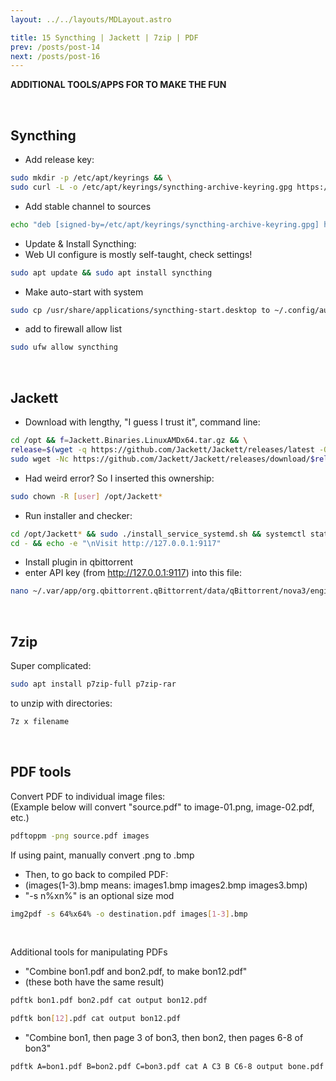 ```yaml
---
layout: ../../layouts/MDLayout.astro

title: 15 Syncthing | Jackett | 7zip | PDF
prev: /posts/post-14
next: /posts/post-16
---
```



**ADDITIONAL TOOLS/APPS FOR TO MAKE THE FUN**<br>

<br>

## Syncthing

- Add release key:
```sh
sudo mkdir -p /etc/apt/keyrings && \
sudo curl -L -o /etc/apt/keyrings/syncthing-archive-keyring.gpg https://syncthing.net/release-key.gpg
```
- Add stable channel to sources
```sh
echo "deb [signed-by=/etc/apt/keyrings/syncthing-archive-keyring.gpg] https://apt.syncthing.net/ syncthing stable" | sudo tee /etc/apt/sources.list.d/syncthing.list
```
- Update & Install Syncthing:<br>
- Web UI configure is mostly self-taught, check settings!
```sh
sudo apt update && sudo apt install syncthing
```
- Make auto-start with system
```sh
sudo cp /usr/share/applications/syncthing-start.desktop to ~/.config/autostart/syncthing-start.desktop
```
- add to firewall allow list
```sh
sudo ufw allow syncthing
```

<br>

## Jackett

- Download with lengthy, "I guess I trust it", command line:
```sh
cd /opt && f=Jackett.Binaries.LinuxAMDx64.tar.gz && \
release=$(wget -q https://github.com/Jackett/Jackett/releases/latest -O - | grep "title>Release" | cut -d " " -f 4) && \
sudo wget -Nc https://github.com/Jackett/Jackett/releases/download/$release/"$f" && sudo tar -xzf "$f" && sudo rm -f "$f"
```
- Had weird error? So I inserted this ownership:
```sh
sudo chown -R [user] /opt/Jackett*
```
- Run installer and checker:
```sh
cd /opt/Jackett* && sudo ./install_service_systemd.sh && systemctl status jackett.service && \
cd - && echo -e "\nVisit http://127.0.0.1:9117"
```
- Install plugin in qbittorrent
- enter API key (from http://127.0.0.1:9117) into this file:
```sh
nano ~/.var/app/org.qbittorrent.qBittorrent/data/qBittorrent/nova3/engines/jackett.json
```

<br>

## 7zip

Super complicated:
```sh
sudo apt install p7zip-full p7zip-rar
```
to unzip with directories:
```sh
7z x filename
```

<br>

## PDF tools

Convert PDF to individual image files:<br>
(Example below will convert "source.pdf" to image-01.png, image-02.pdf, etc.)
```sh
pdftoppm -png source.pdf images
```
If using paint, manually convert .png to .bmp<br>
- Then, to go back to compiled PDF:<br>
- (images(1-3).bmp means: images1.bmp images2.bmp images3.bmp)
- "-s n%xn%" is an optional size mod

```sh
img2pdf -s 64%x64% -o destination.pdf images[1-3].bmp
```

<br>

Additional tools for manipulating PDFs<br>

- "Combine bon1.pdf and bon2.pdf, to make bon12.pdf"<br>
- (these both have the same result)
```sh
pdftk bon1.pdf bon2.pdf cat output bon12.pdf
```
```sh
pdftk bon[12].pdf cat output bon12.pdf
```

- "Combine bon1, then page 3 of bon3, then bon2, then pages 6-8 of bon3"<br>
```sh
pdftk A=bon1.pdf B=bon2.pdf C=bon3.pdf cat A C3 B C6-8 output bone.pdf
```

